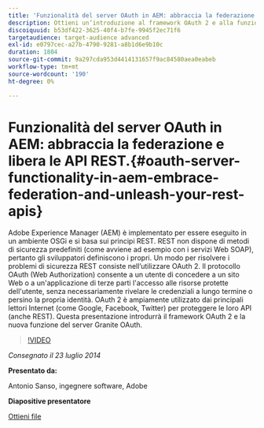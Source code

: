 ```yaml
---
title: 'Funzionalità del server OAuth in AEM: abbraccia la federazione e libera le API REST.'
description: Ottieni un’introduzione al framework OAuth 2 e alla funzione del server Granite OAuth. Adobe Experience Manager (AEM) è implementato per essere eseguito in un ambiente OSGi e si basa sui principi REST.
discoiquuid: b53df422-3625-40f4-b7fe-9945f2ec71f6
targetaudience: target-audience advanced
exl-id: e0797cec-a27b-4790-9281-a8b1d6e9b10c
duration: 1804
source-git-commit: 9a297cda953d4414131657f9ac84580aea0eabeb
workflow-type: tm+mt
source-wordcount: '190'
ht-degree: 0%

---
```


# Funzionalità del server OAuth in AEM: abbraccia la federazione e libera le API REST.{#oauth-server-functionality-in-aem-embrace-federation-and-unleash-your-rest-apis}

Adobe Experience Manager (AEM) è implementato per essere eseguito in un ambiente OSGi e si basa sui principi REST. REST non dispone di metodi di sicurezza predefiniti (come avviene ad esempio con i servizi Web SOAP), pertanto gli sviluppatori definiscono i propri. Un modo per risolvere i problemi di sicurezza REST consiste nell’utilizzare OAuth 2. Il protocollo OAuth (Web Authorization) consente a un utente di concedere a un sito Web o a un&#39;applicazione di terze parti l&#39;accesso alle risorse protette dell&#39;utente, senza necessariamente rivelare le credenziali a lungo termine o persino la propria identità. OAuth 2 è ampiamente utilizzato dai principali lettori Internet (come Google, Facebook, Twitter) per proteggere le loro API (anche REST). Questa presentazione introdurrà il framework OAuth 2 e la nuova funzione del server Granite OAuth.

>[!VIDEO](https://video.tv.adobe.com/v/19466/?quality=9)

*Consegnato il 23 luglio 2014*

**Presentato da:**

Antonio Sanso, ingegnere software, Adobe

**Diapositive presentatore**

[Ottieni file](assets/oauth-server-functionality-in-aem-7-23-14.pdf)
<!--
[Get back to the Overview](https://helpx.adobe.com/it/experience-manager/kt/eseminars/gems/aem-index.html)
-->
